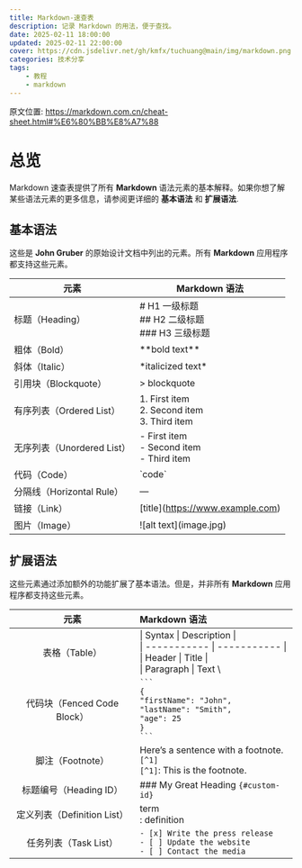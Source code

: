 ```yaml
---
title: Markdown-速查表
description: 记录 Markdown 的用法，便于查找。  
date: 2025-02-11 18:00:00
updated: 2025-02-11 22:00:00
cover: https://cdn.jsdelivr.net/gh/kmfx/tuchuang@main/img/markdown.png
categories: 技术分享
tags: 
    - 教程
    - markdown
---
```


原文位置: <https://markdown.com.cn/cheat-sheet.html#%E6%80%BB%E8%A7%88>

# 总览

Markdown 速查表提供了所有 **Markdown**
语法元素的基本解释。如果你想了解某些语法元素的更多信息，请参阅更详细的
**基本语法** 和 **扩展语法**.

## 基本语法

这些是 **John Gruber** 的原始设计文档中列出的元素。所有 **Markdown**
应用程序都支持这些元素。

| 元素 | Markdown 语法 |
|----|----|
| 标题（Heading） |  # H1 一级标题</br>  ## H2 二级标题</br>  ### H3 三级标题 |
| 粗体（Bold） | \*\*bold text*\* |
| 斜体（Italic） | \*italicized text* |
| 引用块（Blockquote） | \> blockquote |
| 有序列表（Ordered List） | 1. First item</br> 2. Second item</br> 3. Third item |
| 无序列表（Unordered List） | - First item</br> - Second item</br> - Third item |
| 代码（Code） | \`code` |
| 分隔线（Horizontal Rule） | — |
| 链接（Link） | \[title](<https://www.example.com>) |
| 图片（Image） | \![alt text\](image.jpg) |

## 扩展语法

这些元素通过添加额外的功能扩展了基本语法。但是，并非所有 **Markdown**
应用程序都支持这些元素。

| 元素 | Markdown 语法 |
|:--:|:---|
| 表格（Table） | \| Syntax \| Description \|</br>\| -----------  \|  -----------  \|</br>\| Header  \|  Title  \|</br>\| Paragraph \| Text \ |
| 代码块（Fenced Code Block） | ` ``` ` </br>`{`</br>`"firstName": "John",` </br>`"lastName": "Smith",`</br>`"age": 25`</br>`}`</br>` ``` ` |
| 脚注（Footnote） | Here’s a sentence with a footnote. `[^1]`</br>`[^1]`: This is the footnote. |
| 标题编号（Heading ID） | ### My Great Heading `{#custom-id}` |
| 定义列表（Definition List） | term</br>: definition |
| 任务列表（Task List）| `- [x] Write the press release`</br>`- [ ] Update the website`</br>`- [ ] Contact the media` |
